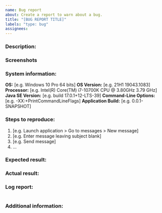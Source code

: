 ```yaml
---
name: Bug report
about: Create a report to warn about a bug.
title: "[BUG REPORT TITLE]"
labels: "type: bug"
assignees:
---
```


### Description:

<!--- Please, provide a clear and detailed description of the problem. -->

### Screenshots

<!--- If applicable, add screenshots to help explain your problem. You can attach images by dragging and dropping, selecting or pasting them. Add a very little description for each image at the bottom to help explain their content. Otherwise ignore and remove this section from the bug report. -->

### System information:

<!--- Please, introduce your system information. Fill each line with the specifications of your computer as in the examples provided without remove or modify the bold text (enclosed in double asterisks). For the Java SE Version, run in the terminal the command "java --version" and copy the version inside the parentheses after the string "Java(TM) SE Runtime Environment". -->

**OS:** [e.g. Windows 10 Pro 64 bits]
**OS Version:** [e.g. 21H1 19043.1083]
**Processor:** [e.g. Intel(R) Core(TM) i7-10700K CPU @ 3.80GHz 3.79 GHz]
**Java SE Version:** [e.g. build 17.0.1+12-LTS-39]
**Command-Line Options:** [e.g. -XX:+PrintCommandLineFlags] <!--- If not applicable, remove from this section. -->
**Application Build:** [e.g. 0.0.1-SNAPSHOT]

### Steps to reproduce:

<!--- Please, introduce the steps to reproduce the bug. This should include the minimum steps needed to reproduce the bug. The steps should be, ideally, short, simple, and easy to follow by anybody, however, you can introduce as much steps as you consider necessary and as much details as you consider necessary to reproduce the bug sucessfully. Remember that a bug report that cannot be reproduced or lacks of information is minimally usefull. -->

1. [e.g. Launch application > Go to messages > New message]
2. [e.g. Enter message leaving subject blank]
3. [e.g. Send message]
4. ...

### Expected result:

<!--- Please, introduce the expected behavior the program should have shown. -->

### Actual result:

<!--- Please, introduce the actual behavior the program shown. -->

### Log report:

<!--- If applicable, add the log report about the problem inside a code block, placing triple single quotes before and after the log. Otherwise ignore and remove this section from the bug report. -->

```

```

### Additional information:

<!--- If applicable, add any other information about the problem here. Otherwise ignore and remove this section from the bug report. -->
